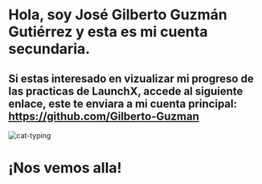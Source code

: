 # Hola, soy José Gilberto Guzmán Gutiérrez y esta es mi cuenta secundaria.

## Si estas interesado en vizualizar mi progreso de las practicas de LaunchX, accede al siguiente enlace, este te enviara a mi cuenta principal: https://github.com/Gilberto-Guzman

![cat-typing](https://user-images.githubusercontent.com/92352192/173468500-01a8cf34-74c6-47ab-965e-edde98672415.gif)

# ¡Nos vemos alla!
<!---
- 👋 Hi, I’m @Gil987654321
- 👀 I’m interested in ...
- 🌱 I’m currently learning ...
- 💞️ I’m looking to collaborate on ...
- 📫 How to reach me ...

Hello, I am José Gilberto Guzmán Gutiérrez and this is my student account. 

If you're interested on access to my main account, please click the following link:
https://github.com/Gilberto-Guzman

¡No vale la pena lamentarse porque debes de esforzarte hasta que no haya pastel!

Si estas interesado en acceder a mi cuenta principal puedes hacerlo mediante el siguiente link: https://github.com/Gilberto-Guzman

Gil987654321/Gil987654321 is a ✨ special ✨ repository because its `README.md` (this file) appears on your GitHub profile.
You can click the Preview link to take a look at your changes.
--->
